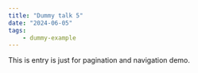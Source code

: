 ```yaml
---
title: "Dummy talk 5"
date: "2024-06-05"
tags:
    - dummy-example
---
```


This is entry is just for pagination and navigation demo.
